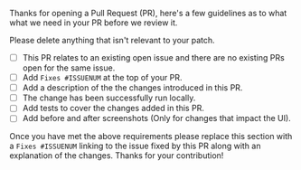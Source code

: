 Thanks for opening a Pull Request (PR), here's a few guidelines as to what
what we need in your PR before we review it.

Please delete anything that isn't relevant to your patch.

* [ ] This PR relates to an existing open issue and there are no existing
      PRs open for the same issue.
* [ ] Add `Fixes #ISSUENUM` at the top of your PR.
* [ ] Add a description of the the changes introduced in this PR.
* [ ] The change has been successfully run locally.
* [ ] Add tests to cover the changes added in this PR.
* [ ] Add before and after screenshots (Only for changes that impact the UI).

Once you have met the above requirements please replace this section with
a `Fixes #ISSUENUM` linking to the issue fixed by this PR along with an
explanation of the changes. Thanks for your contribution!
